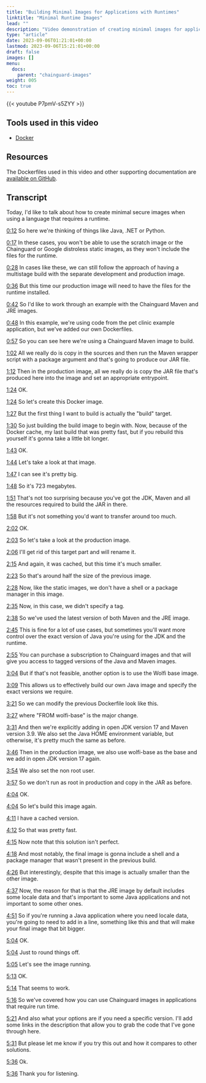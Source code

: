```yaml
---
title: "Building Minimal Images for Applications with Runtimes"
linktitle: "Minimal Runtime Images"
lead: ""
description: "Video demonstration of creating minimal images for applications with runtimes, such as Java"
type: "article"
date: 2023-09-06T01:21:01+00:00
lastmod: 2023-09-06T15:21:01+00:00
draft: false
images: []
menu:
  docs:
    parent: "chainguard-images"
weight: 005
toc: true
---
```


{{< youtube P7pmV-s5ZYY >}}

## Tools used in this video

* [Docker](https://docker.com)

## Resources

The Dockerfiles used in this video and other supporting documentation are [available on GitHub](https://github.com/chainguard-dev/minimal_images_for_language_runtimes).

## Transcript

Today, I'd like to talk about how to create minimal secure images when using a language that requires a runtime.

<a href="https://youtu.be/P7pmV-s5ZYY?t=12" target="_blank">0:12</a> So here we're thinking of things like Java, .NET or Python.

<a href="https://youtu.be/P7pmV-s5ZYY?t=17" target="_blank">0:17</a> In these cases, you won't be able to use the scratch image or the Chainguard or Google distroless static images, as they won't include the files for the runtime.

<a href="https://youtu.be/P7pmV-s5ZYY?t=28" target="_blank">0:28</a> In cases like these, we can still follow the approach of having a multistage build with the separate development and production image.

<a href="https://youtu.be/P7pmV-s5ZYY?t=36" target="_blank">0:36</a> But this time our production image will need to have the files for the runtime installed.

<a href="https://youtu.be/P7pmV-s5ZYY?t=42" target="_blank">0:42</a> So I'd like to work through an example with the Chainguard Maven and JRE images.

<a href="https://youtu.be/P7pmV-s5ZYY?t=48" target="_blank">0:48</a> In this example, we're using code from the pet clinic example application, but we've added our own Dockerfiles.

<a href="https://youtu.be/P7pmV-s5ZYY?t=57" target="_blank">0:57</a> So you can see here we're using a Chainguard Maven image to build.

<a href="https://youtu.be/P7pmV-s5ZYY?t=62" target="_blank">1:02</a> All we really do is copy in the sources and then run the Maven wrapper script with a package argument and that's going to produce our JAR file.

<a href="https://youtu.be/P7pmV-s5ZYY?t=72" target="_blank">1:12</a> Then in the production image, all we really do is copy the JAR file that's produced here into the image and set an appropriate entrypoint.

<a href="https://youtu.be/P7pmV-s5ZYY?t=84" target="_blank">1:24</a> OK.

<a href="https://youtu.be/P7pmV-s5ZYY?t=84" target="_blank">1:24</a> So let's create this Docker image.

<a href="https://youtu.be/P7pmV-s5ZYY?t=87" target="_blank">1:27</a> But the first thing I want to build is actually the "build" target.

<a href="https://youtu.be/P7pmV-s5ZYY?t=90" target="_blank">1:30</a> So just building the build image to begin with. Now, because of the Docker cache, my last build that was pretty fast, but if you rebuild this yourself it's gonna take a little bit longer.

<a href="https://youtu.be/P7pmV-s5ZYY?t=103" target="_blank">1:43</a> OK.

<a href="https://youtu.be/P7pmV-s5ZYY?t=104" target="_blank">1:44</a> Let's take a look at that image.

<a href="https://youtu.be/P7pmV-s5ZYY?t=107" target="_blank">1:47</a> I can see it's pretty big.

<a href="https://youtu.be/P7pmV-s5ZYY?t=108" target="_blank">1:48</a> So it's 723 megabytes.

<a href="https://youtu.be/P7pmV-s5ZYY?t=111" target="_blank">1:51</a> That's not too surprising because you've got the JDK, Maven and all the resources required to build the JAR in there.

<a href="https://youtu.be/P7pmV-s5ZYY?t=118" target="_blank">1:58</a> But it's not something you'd want to transfer around too much.

<a href="https://youtu.be/P7pmV-s5ZYY?t=122" target="_blank">2:02</a> OK.

<a href="https://youtu.be/P7pmV-s5ZYY?t=123" target="_blank">2:03</a> So let's take a look at the production image.

<a href="https://youtu.be/P7pmV-s5ZYY?t=126" target="_blank">2:06</a> I'll get rid of this target part and will rename it.

<a href="https://youtu.be/P7pmV-s5ZYY?t=135" target="_blank">2:15</a> And again, it was cached, but this time it's much smaller.

<a href="https://youtu.be/P7pmV-s5ZYY?t=143" target="_blank">2:23</a> So that's around half the size of the previous image.

<a href="https://youtu.be/P7pmV-s5ZYY?t=148" target="_blank">2:28</a> Now, like the static images, we don't have a shell or a package manager in this image.

<a href="https://youtu.be/P7pmV-s5ZYY?t=155" target="_blank">2:35</a> Now, in this case, we didn't specify a tag.

<a href="https://youtu.be/P7pmV-s5ZYY?t=158" target="_blank">2:38</a> So we've used the latest version of both Maven and the JRE image.

<a href="https://youtu.be/P7pmV-s5ZYY?t=165" target="_blank">2:45</a> This is fine for a lot of use cases, but sometimes you'll want more control over the exact version of Java you're using for the JDK and the runtime.

<a href="https://youtu.be/P7pmV-s5ZYY?t=175" target="_blank">2:55</a> You can purchase a subscription to Chainguard images and that will give you access to tagged versions of the Java and Maven images.

<a href="https://youtu.be/P7pmV-s5ZYY?t=184" target="_blank">3:04</a> But if that's not feasible, another option is to use the Wolfi base image.

<a href="https://youtu.be/P7pmV-s5ZYY?t=189" target="_blank">3:09</a> This allows us to effectively build our own Java image and specify the exact versions we require.

<a href="https://youtu.be/P7pmV-s5ZYY?t=201" target="_blank">3:21</a> So we can modify the previous Dockerfile look like this.

<a href="https://youtu.be/P7pmV-s5ZYY?t=207" target="_blank">3:27</a> where "FROM wolfi-base" is the major change.

<a href="https://youtu.be/P7pmV-s5ZYY?t=211" target="_blank">3:31</a> And then we're explicitly adding in open JDK version 17 and Maven version 3.9. We also set the Java HOME environment variable, but otherwise, it's pretty much the same as before.

<a href="https://youtu.be/P7pmV-s5ZYY?t=226" target="_blank">3:46</a> Then in the production image, we also use wolfi-base as the base and we add in open JDK version 17
again.

<a href="https://youtu.be/P7pmV-s5ZYY?t=234" target="_blank">3:54</a> We also set the non root user.

<a href="https://youtu.be/P7pmV-s5ZYY?t=237" target="_blank">3:57</a> So we don't run as root in production and copy in the JAR as before.

<a href="https://youtu.be/P7pmV-s5ZYY?t=244" target="_blank">4:04</a> OK.

<a href="https://youtu.be/P7pmV-s5ZYY?t=244" target="_blank">4:04</a> So let's build this image again.

<a href="https://youtu.be/P7pmV-s5ZYY?t=251" target="_blank">4:11</a> I have a cached version.

<a href="https://youtu.be/P7pmV-s5ZYY?t=252" target="_blank">4:12</a> So that was pretty fast.

<a href="https://youtu.be/P7pmV-s5ZYY?t=255" target="_blank">4:15</a> Now note that this solution isn't perfect.

<a href="https://youtu.be/P7pmV-s5ZYY?t=258" target="_blank">4:18</a> And most notably, the final image is gonna include a shell and a package manager that wasn't present in the previous build.

<a href="https://youtu.be/P7pmV-s5ZYY?t=266" target="_blank">4:26</a> But interestingly, despite that this image is actually smaller than the other image.

<a href="https://youtu.be/P7pmV-s5ZYY?t=277" target="_blank">4:37</a> Now, the reason for that is that the JRE image by default includes some locale data and that's important to some Java applications and not important to some other ones.

<a href="https://youtu.be/P7pmV-s5ZYY?t=291" target="_blank">4:51</a> So if you're running a Java application where you need locale data, you're going to need to add in a line, something like this and that will make your final image that bit bigger.

<a href="https://youtu.be/P7pmV-s5ZYY?t=304" target="_blank">5:04</a> OK.

<a href="https://youtu.be/P7pmV-s5ZYY?t=304" target="_blank">5:04</a> Just to round things off.

<a href="https://youtu.be/P7pmV-s5ZYY?t=305" target="_blank">5:05</a> Let's see the image running.

<a href="https://youtu.be/P7pmV-s5ZYY?t=313" target="_blank">5:13</a> OK.

<a href="https://youtu.be/P7pmV-s5ZYY?t=314" target="_blank">5:14</a> That seems to work.

<a href="https://youtu.be/P7pmV-s5ZYY?t=316" target="_blank">5:16</a> So we've covered how you can use Chainguard images in applications that require run time.

<a href="https://youtu.be/P7pmV-s5ZYY?t=321" target="_blank">5:21</a> And also what your options are if you need a specific version. I'll add some links in the description that allow you to grab the code that I've gone through here.

<a href="https://youtu.be/P7pmV-s5ZYY?t=331" target="_blank">5:31</a> But please let me know if you try this out and how it compares to other solutions.

<a href="https://youtu.be/P7pmV-s5ZYY?t=336" target="_blank">5:36</a> Ok.

<a href="https://youtu.be/P7pmV-s5ZYY?t=336" target="_blank">5:36</a> Thank you for listening.
